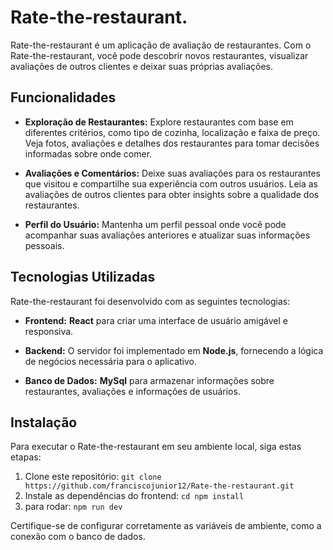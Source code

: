 # Rate-the-restaurant.


Rate-the-restaurant é um aplicação de avaliação de restaurantes. Com o Rate-the-restaurant, você pode descobrir novos restaurantes, visualizar avaliações de outros clientes e deixar suas próprias avaliações. 

## Funcionalidades

- **Exploração de Restaurantes:** Explore restaurantes com base em diferentes critérios, como tipo de cozinha, localização e faixa de preço. Veja fotos, avaliações e detalhes dos restaurantes para tomar decisões informadas sobre onde comer.

- **Avaliações e Comentários:** Deixe suas avaliações para os restaurantes que visitou e compartilhe sua experiência com outros usuários. Leia as avaliações de outros clientes para obter insights sobre a qualidade dos restaurantes.

- **Perfil do Usuário:** Mantenha um perfil pessoal onde você pode acompanhar suas avaliações anteriores e atualizar suas informações pessoais.

## Tecnologias Utilizadas

Rate-the-restaurant foi desenvolvido com as seguintes tecnologias:

- **Frontend:** **React** para criar uma interface de usuário amigável e responsiva.

- **Backend:** O servidor foi implementado em **Node.js**, fornecendo a lógica de negócios necessária para o aplicativo.

- **Banco de Dados:** **MySql**  para armazenar informações sobre restaurantes, avaliações e informações de usuários.

## Instalação

Para executar o Rate-the-restaurant em seu ambiente local, siga estas etapas:

1. Clone este repositório: `git clone https://github.com/franciscojunior12/Rate-the-restaurant.git`
2. Instale as dependências do frontend: `cd npm install`
3. para rodar: `npm run dev`

Certifique-se de configurar corretamente as variáveis de ambiente, como a conexão com o banco de dados.

